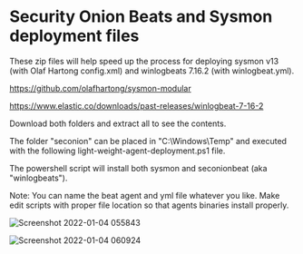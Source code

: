 # Security Onion Beats and Sysmon deployment files

These zip files will help speed up the process for deploying sysmon v13 (with Olaf Hartong config.xml) and winlogbeats 7.16.2 (with winlogbeat.yml). 

https://github.com/olafhartong/sysmon-modular

https://www.elastic.co/downloads/past-releases/winlogbeat-7-16-2

Download both folders and extract all to see the contents.

The folder "seconion" can be placed in "C:\Windows\Temp" and executed with the following light-weight-agent-deployment.ps1 file.

The powershell script will install both sysmon and seconionbeat (aka "winlogbeats").

Note: You can name the beat agent and yml file whatever you like. Make edit scripts with proper file location so that agents binaries install properly.

![Screenshot 2022-01-04 055843](https://user-images.githubusercontent.com/70167373/148050106-f2a45824-6b8a-44b8-b64d-c6955783c1ff.png)

![Screenshot 2022-01-04 060924](https://user-images.githubusercontent.com/70167373/148050464-6c5038e9-f888-4761-86ed-4f4084d4612a.png)
